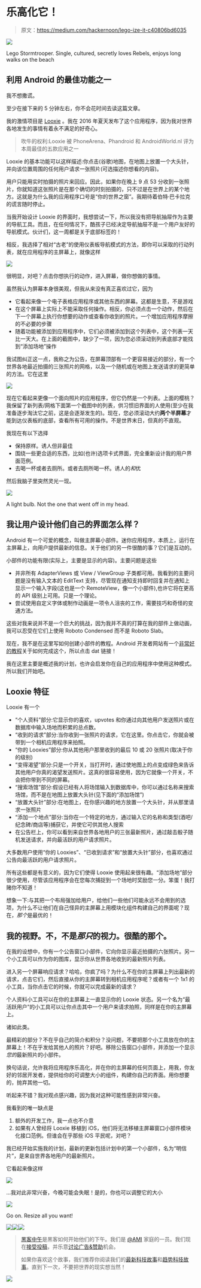 # 乐高化它！

> 原文：<https://medium.com/hackernoon/lego-ize-it-c40806bd6035>

![](img/7736d846782a1cf91a05fd5c003af10f.png)

Lego Stormtrooper. Single, cultured, secretly loves Rebels, enjoys long walks on the beach

## 利用 Android 的最佳功能之一

我不想撒谎。

至少在接下来的 5 分钟左右，你不会花时间去读这篇文章。

我的激情项目是 [Looxie](https://play.google.com/store/apps/details?id=com.saladdressing.looksie) 。我在 2016 年夏天发布了这个应用程序，因为我对世界各地发生的事情有着永不满足的好奇心。

> 吹牛的权利:Looxie 被 PhoneArena、Phandroid 和 AndroidWorld.nl 评为本周最佳的五款应用之一

Looxie 的基本功能可以这样描述:你点击(谷歌)地图，在地图上放置一个大头针，并向该位置周围的任何用户请求一张照片(可选描述你想看的内容)。

用户只能用实时拍摄的照片来回应。因此，如果你在晚上 9 点 53 分收到一张照片，你就知道这张照片是在那个确切的时刻拍摄的，只不过是在世界上的某个地方。这就是为什么我的应用程序口号是“你的世界之窗”。我期待着伯特·巴卡拉克的谎言随时停止。

当我开始设计 Looxie 的界面时，我想尝试一下，所以我没有把导航抽屉作为主要的导航工具。而且，在任何情况下，酷孩子已经决定导航抽屉不是一个用户友好的导航模式。伙计们，这一周都是关于底部标签的！

相反，我选择了相对“古老”的使用仪表板导航模式的方法，即你可以采取的行动列表，就在应用程序的主屏幕上，就像这样

![](img/e115aee575c2f9d56299e64b239b100b.png)

很明显，对吧？点击你想执行的动作，进入屏幕，做你想做的事情。

虽然我认为屏幕本身很美观，但我从来没有真正喜欢过它，因为

*   它看起来像一个电子表格应用程序或其他东西的屏幕。这都是生意，不是游戏
*   在这个屏幕上实际上不能采取任何操作。相反，你必须点击一个动作，然后在下一个屏幕上执行你想要的动作或查看你收到的照片。一个增加应用程序摩擦的不必要的步骤
*   随着功能被添加到应用程序中，它们必须被添加到这个列表中，这个列表一天比一天大。在上面的截图中，缺少了一项，因为您必须滚动到列表底部才能找到“添加场地”操作

我试图纠正这一点，我称之为公告，在屏幕顶部有一个更容易接近的部分，有一个世界各地最近拍摄的三张照片的网格，以及一个随机或在地图上发送请求的更简单的方法。它在这里

![](img/f3ddc38146b2a40309a7ad845e4d43bb.png)

现在它看起来更像一个面向照片的应用程序，但它仍然是一个列表。上面的樱桃？我保留了新列表/网格下面第一个截图中的列表，供习惯旧界面的人使用(至少在我准备逐步淘汰它之前，这是会逐渐发生的)。现在，您必须滚动大约**两个半屏幕**才能到达仪表板的底部，查看所有可用的操作。不是世界末日，但真的不直观。

我现在有以下选择

*   保持原样。诱人但非最佳
*   围绕一些更合适的东西，比如(也许)选项卡式界面，完全重新设计我的用户界面范例。
*   去喝一杯或者去厕所。或者去厕所喝一杯。诱人的*和*优

然后我脑子里突然灵光一现。

![](img/c8e289d5f44b9188f0224dd738e29603.png)

A light bulb. Not the one that went off in my head.

## 我让用户设计他们自己的界面怎么样？

Android 有一个可爱的概念，叫做主屏幕小部件。迷你应用程序，本质上，运行在主屏幕上，向用户提供最新的信息。关于他们的另一件很酷的事？它们是互动的。

小部件的功能有限(实际上，主要是显示的内容)。主要问题是这些

*   并非所有 AdapterViews 或 View / ViewGroup 子类都可用。我看到的主要问题是没有输入文本的 EditText 支持，尽管现在通知支持即时回复并在通知上显示一个输入字段(这也是一个 RemoteView，像一个小部件),也许它将在更高的 API 级别上可用。只是一个理论。
*   尝试使用自定义字体或制作动画是一项令人沮丧的工作，需要技巧和奇怪的变通方法。

这些对我来说并不是一个巨大的挑战，因为我并不真的打算在我的部件上做动画，我可以忍受在它们上使用 Roboto Condensed 而不是 Roboto Slab。

现在，我不是在这里写如何创建小部件的教程。Android 开发者网站有一个[非常好的教程](https://developer.android.com/guide/topics/appwidgets/index.html)关于如何完成这个，所以点击 dat 链接！

我在这里主要是概述我的计划，也许会启发你在自己的应用程序中使用这种模式。所以我们开始吧。

## Looxie 特征

Looxie 有一个

*   “个人资料”部分:它显示你的喜欢，upvotes 和你通过向其他用户发送照片或在数据库中输入场地而积累的总点数。
*   “收到的请求”部分:当你收到一张照片的请求，它在这里。你点击它，你就会被带到一个相机应用程序来拍照。
*   “你的 Looxies”部分:你从其他用户那里收到的最后 10 或 20 张照片(取决于你的级别)
*   “变得渴望”部分:只是一个开关，当打开时，通过使地图上的点变成绿色来告诉其他用户你真的渴望发送照片。这真的很容易使用，因为它就像一个开关，不会把你带到不同的屏幕。
*   “搜索场馆”部分:假设已经有人将场馆输入到数据库中，你可以通过名称来搜索场馆，而不是在地图上放置大头针(见下面的“添加场馆”)
*   “放置大头针”部分:在地图上，在你感兴趣的地方放置一个大头针，并从那里请求一张照片
*   “添加一个地点”部分:当你在一个特定的地方，通过输入它的名称和类型(酒吧/纪念碑/商店等)捕获它，并使它可供其他人搜索
*   在公告栏上，你可以看到来自世界各地用户的三张最新照片，通过敲击骰子随机发送请求，并向最活跃的用户请求照片。

大多数用户使用“你的 Looxies”、“已收到请求”和“放置大头针”部分，也喜欢通过公告向最活跃的用户请求照片。

所有这些都是有意义的，因为它们使得 Looxie 使用起来很有趣。“添加场地”部分很少使用，尽管该应用程序会在您每次捕捉到一个场地时奖励您一分。笨蛋！我打赌你不知道！

想象一下:与其把一个布局强加给用户，给他们一些他们可能永远不会用到的选项，为什么不让他们在自己怪异的主屏幕上用模块化组件构建自己的界面呢？现在，*那个*是最优的！

## 我的视野。不，不是*那只*的视力。很酷的那个。

在我的设想中，你有一个公告窗口小部件，它向你显示最近拍摄的六张照片。另一个小工具可以作为你的图库，显示你从世界各地收到的最新照片列表。

进入另一个屏幕响应请求？哈哈，你疯了吗？为什么不在你的主屏幕上列出最新的请求，点击它们，然后直接从你的主屏幕转到相机应用程序呢？或者有一个 1x1 的小工具，当你点击它的时候，你就可以完成最新的请求？

个人资料小工具可以在你的主屏幕上一直显示你的 Looxie 状态。另一个名为“最活跃用户”的小工具可以让你点击其中一个用户来请求拍照，同样是在你的主屏幕上。

诸如此类。

最精彩的部分？不在乎自己的简介和积分？没问题，不要把那个小工具放在你的主屏幕上！不在乎发给其他人的照片？好吧。移除公告窗口小部件，并添加一个显示*您的*最新照片的小部件。

换句话说，允许我将应用程序乐高化，并在你的主屏幕的任何页面上，用我，你友好的邻居开发者，提供给你的可调整大小的组件，构建你自己的界面。用你想要的，抛弃其他一切。

听起来不错？我对观点感兴趣，因为我对这种可能性感到非常兴奋。

我看到的唯一缺点是

1.  额外的开发工作，我一点也不介意
2.  如果有人曾经将 Looxie 移植到 iOS，他们将无法移植主屏幕窗口小部件模块化接口范例。但谁会在乎那些 iOS 平民呢，对吧？

我已经开始实施我的计划，最新的更新包括计划中的第一个小部件，名为“明信片”，是来自世界各地用户的最新照片。

它看起来像这样

![](img/02e1e9ba363102149346810f5ae38de8.png)

…我对此非常兴奋，今晚可能会失眠！是的，你也可以调整它的大小

![](img/3a193e29ed9a0105fc3e01481e5a44f1.png)

Go on. Resize all you want!

[![](img/50ef4044ecd4e250b5d50f368b775d38.png)](http://bit.ly/HackernoonFB)[![](img/979d9a46439d5aebbdcdca574e21dc81.png)](https://goo.gl/k7XYbx)[![](img/2930ba6bd2c12218fdbbf7e02c8746ff.png)](https://goo.gl/4ofytp)

> [黑客中午](http://bit.ly/Hackernoon)是黑客如何开始他们的下午。我们是 [@AMI](http://bit.ly/atAMIatAMI) 家庭的一员。我们现在[接受投稿](http://bit.ly/hackernoonsubmission)，并乐意[讨论广告&赞助](mailto:partners@amipublications.com)机会。
> 
> 如果你喜欢这个故事，我们推荐你阅读我们的[最新科技故事](http://bit.ly/hackernoonlatestt)和[趋势科技故事](https://hackernoon.com/trending)。直到下一次，不要把世界的现实想当然！

![](img/be0ca55ba73a573dce11effb2ee80d56.png)